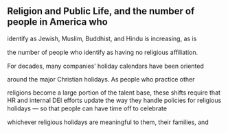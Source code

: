 ## Religion and Public Life, and the number of people in America who

identify as Jewish, Muslim, Buddhist, and Hindu is increasing, as is

the number of people who identify as having no religious aﬃliation.

For decades, many companies’ holiday calendars have been oriented

around the major Christian holidays. As people who practice other

religions become a large portion of the talent base, these shifts require that HR and internal DEI eﬀorts update the way they handle policies for religious holidays — so that people can have time oﬀ to celebrate

whichever religious holidays are meaningful to them, their families, and